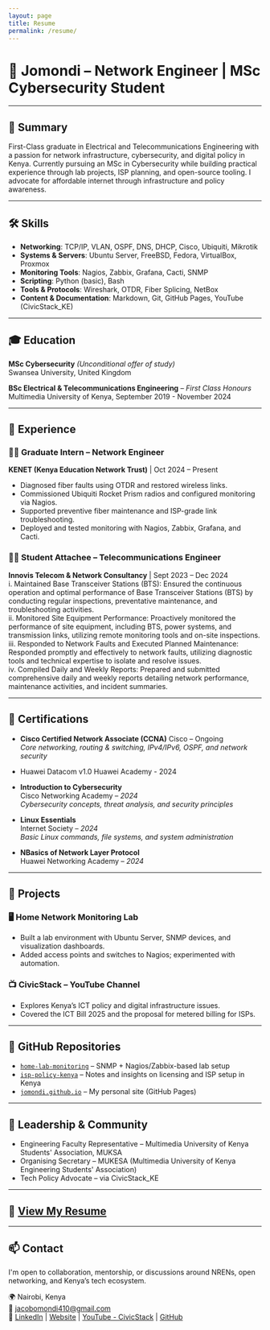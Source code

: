 ```yaml
---
layout: page
title: Resume
permalink: /resume/
---
```



# 💼 Jomondi – Network Engineer | MSc Cybersecurity Student

---

## 🧾 Summary

First-Class graduate in Electrical and Telecommunications Engineering with a passion for network infrastructure, cybersecurity, and digital policy in Kenya. Currently pursuing an MSc in Cybersecurity while building practical experience through lab projects, ISP planning, and open-source tooling. I advocate for affordable internet through infrastructure and policy awareness.

---

## 🛠️ Skills

- **Networking**: TCP/IP, VLAN, OSPF, DNS, DHCP, Cisco, Ubiquiti, Mikrotik  
- **Systems & Servers**: Ubuntu Server, FreeBSD, Fedora, VirtualBox, Proxmox  
- **Monitoring Tools**: Nagios, Zabbix, Grafana, Cacti, SNMP  
- **Scripting**: Python (basic), Bash  
- **Tools & Protocols**: Wireshark, OTDR, Fiber Splicing, NetBox  
- **Content & Documentation**: Markdown, Git, GitHub Pages, YouTube (CivicStack_KE)

---

## 🎓 Education

**MSc Cybersecurity** *(Unconditional offer of study)*  
Swansea University, United Kingdom

**BSc Electrical & Telecommunications Engineering** – *First Class Honours*  
Multimedia University of Kenya, September 2019 - November 2024

---

## 💼 Experience

### 👨‍💻 Graduate Intern – Network Engineer  
**KENET (Kenya Education Network Trust)** | Oct 2024 – Present
- Diagnosed fiber faults using OTDR and restored wireless links.
- Commissioned Ubiquiti Rocket Prism radios and configured monitoring via Nagios.
- Supported preventive fiber maintenance and ISP-grade link troubleshooting.
- Deployed and tested monitoring with Nagios, Zabbix, Grafana, and Cacti.

### 👨‍💻 Student Attachee – Telecommunications Engineer  
**Innovis Telecom & Network Consultancy** | Sept 2023 – Dec 2024  
i.	Maintained Base Transceiver Stations (BTS):  Ensured the continuous operation and optimal performance of Base Transceiver Stations (BTS) by conducting regular inspections, preventative maintenance, and troubleshooting activities.   
ii.	Monitored Site Equipment Performance: Proactively monitored the performance of site equipment, including BTS, power systems, and transmission links, utilizing remote monitoring tools and on-site inspections.  
iii.	Responded to Network Faults and Executed Planned Maintenance: Responded promptly and effectively to network faults, utilizing diagnostic tools and technical expertise to isolate and resolve issues.   
iv.	Compiled Daily and Weekly Reports: Prepared and submitted comprehensive daily and weekly reports detailing network performance, maintenance activities, and incident summaries.  


---

## 🏅 Certifications

- **Cisco Certified Network Associate (CCNA)** 
  Cisco – Ongoing  
  *Core networking, routing & switching, IPv4/IPv6, OSPF, and network security*

- Huawei Datacom v1.0
  Huawei Academy - 2024

- **Introduction to Cybersecurity**  
  Cisco Networking Academy – *2024*  
  *Cybersecurity concepts, threat analysis, and security principles*

- **Linux Essentials**  
  Internet Society – *2024*  
  *Basic Linux commands, file systems, and system administration*

- **NBasics of Network Layer Protocol**  
  Huawei Networking Academy – *2024*  


---

## 🚀 Projects

### 🖥️ **Home Network Monitoring Lab**  
- Built a lab environment with Ubuntu Server, SNMP devices, and visualization dashboards.  
- Added access points and switches to Nagios; experimented with automation.

### 📺 **CivicStack – YouTube Channel**  
- Explores Kenya’s ICT policy and digital infrastructure issues.  
- Covered the ICT Bill 2025 and the proposal for metered billing for ISPs.

---

## 📂 GitHub Repositories

- [`home-lab-monitoring`](https://github.com/Jomondi-tech/home-lab-monitoring) – SNMP + Nagios/Zabbix-based lab setup  
- [`isp-policy-kenya`](https://github.com/Jomondi-tech/isp-policy-kenya) – Notes and insights on licensing and ISP setup in Kenya  
- [`jomondi.github.io`](https://jomondi.github.io) – My personal site (GitHub Pages)

---

## 🏅 Leadership & Community

- Engineering Faculty Representative – Multimedia University of Kenya Students' Association, MUKSA  
- Organising Secretary – MUKESA (Multimedia University of Kenya Engineering Students' Association)  
- Tech Policy Advocate – via CivicStack_KE

---

## 📄 [View My Resume](/assets/JACOB_OMONDI_RESUME.pdf)

---

## 📫 Contact

I'm open to collaboration, mentorship, or discussions around NRENs, open networking, and Kenya’s tech ecosystem.

🌍 Nairobi, Kenya  
📧 jacobomondi410@gmail.com  
🔗 [LinkedIn](https://linkedin.com/in/jacob-omondi) | [Website](https://jomondi.github.io) | [YouTube - CivicStack](https://www.youtube.com/@CivicStack_KE) | [GitHub](https://github.com/Jomondi-tech)
